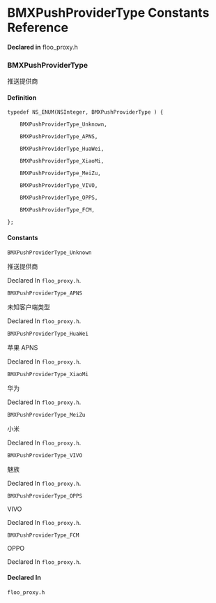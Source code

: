 # BMXPushProviderType Constants Reference

  **Declared in** floo_proxy.h  

### BMXPushProviderType

推送提供商

#### Definition
    typedef NS_ENUM(NSInteger, BMXPushProviderType ) {   
        
        BMXPushProviderType_Unknown,
        
        BMXPushProviderType_APNS,
        
        BMXPushProviderType_HuaWei,
        
        BMXPushProviderType_XiaoMi,
        
        BMXPushProviderType_MeiZu,
        
        BMXPushProviderType_VIVO,
        
        BMXPushProviderType_OPPS,
        
        BMXPushProviderType_FCM,
        
    };

#### Constants

<a name="" title="BMXPushProviderType_Unknown"></a><code>BMXPushProviderType_Unknown</code>

推送提供商

   Declared In `floo_proxy.h`.

<a name="" title="BMXPushProviderType_APNS"></a><code>BMXPushProviderType_APNS</code>

未知客户端类型

   Declared In `floo_proxy.h`.

<a name="" title="BMXPushProviderType_HuaWei"></a><code>BMXPushProviderType_HuaWei</code>

苹果 APNS

   Declared In `floo_proxy.h`.

<a name="" title="BMXPushProviderType_XiaoMi"></a><code>BMXPushProviderType_XiaoMi</code>

华为

   Declared In `floo_proxy.h`.

<a name="" title="BMXPushProviderType_MeiZu"></a><code>BMXPushProviderType_MeiZu</code>

小米

   Declared In `floo_proxy.h`.

<a name="" title="BMXPushProviderType_VIVO"></a><code>BMXPushProviderType_VIVO</code>

魅族

   Declared In `floo_proxy.h`.

<a name="" title="BMXPushProviderType_OPPS"></a><code>BMXPushProviderType_OPPS</code>

VIVO

   Declared In `floo_proxy.h`.

<a name="" title="BMXPushProviderType_FCM"></a><code>BMXPushProviderType_FCM</code>

OPPO

   Declared In `floo_proxy.h`.

#### Declared In
`floo_proxy.h`

